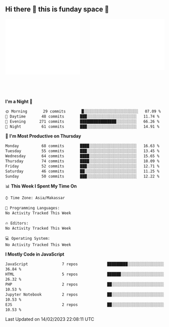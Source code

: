 ## Hi there 👋 this is funday space 🚀

<!-- <img src="https://raw.githubusercontent.com/fhasnur/fhasnur/master/src/header_.png?token=ATQS65TR7ETTG5RLJUDIDBLBN34HE"> -->

<!-- - 🚀 I'm a **website enthusiast** and enjoyed developing websites using **javascript**
- 🌱 Currently learning about **back-end web development** and everything 😅
- ⚡ Fun fact: like to learn new things, especially about **technologies**
- ❤️ I love designing and implementing it to **visual design** and **website platform** -->

 
<!-- ### Tech Stack and Tools 

![HTML5](https://img.shields.io/badge/-HTML5-%23E44D27?style=flat-square&logo=html5&logoColor=ffffff)
![CSS3](https://img.shields.io/badge/-CSS3-%231572B6?style=flat-square&logo=css3)
![JavaScript](https://img.shields.io/badge/-JavaScript-%23F7DF1C?style=flat-square&logo=javascript&logoColor=000000&labelColor=%23F7DF1C&color=%23FFCE5A)
![Nodejs](https://img.shields.io/badge/-Nodejs-339933?style=flat-square&logo=Node.js&logoColor=ffffff)
![Bootstrap](https://img.shields.io/badge/-Bootstrap-563D7C?style=flat-square&logo=Bootstrap&logoColor=ffffff)
![React](https://img.shields.io/badge/-React-61DAFB?style=flat-square&logo=react&logoColor=000000)
![Python](http://img.shields.io/badge/-Python-3776AB?style=flat-square&logo=python&logoColor=ffffff)
![Jupyter](https://img.shields.io/badge/-Jupyter-%23F05040?style=flat-square&logo=jupyter&logoColor=ffffff)
![VS Code](http://img.shields.io/badge/-VS%20Code-007ACC?style=flat-square&logo=visual-studio-code&logoColor=ffffff)
![Git](https://img.shields.io/badge/-Git-%23F05032?style=flat-square&logo=git&logoColor=%23ffffff)
![Firebase](https://img.shields.io/badge/-Firebase-FFCA28?style=flat-square&logo=firebase&logoColor=000000) -->

<!-- ### Github Statistics
<p align=left>
  <img width="47%" src="https://github-readme-stats.vercel.app/api?username=fhasnur&show_icons=true&hide_border=true&theme=algolia" />
  <img width="47%" src="https://github-readme-streak-stats.herokuapp.com/?user=fhasnur&hide_border=true&theme=algolia" />
</p> -->


<img align="left" width="47%" alt="🌞" src="https://raw.githubusercontent.com/fhasnur/fhasnur/master/general.svg?token=ATQS65TR7ETTG5RLJUDIDBLBN34HE">
<img align="right" width="47%" alt="🌞" src="https://raw.githubusercontent.com/fhasnur/fhasnur/master/statistics.svg?token=ATQS65TR7ETTG5RLJUDIDBLBN34HE">

<br><br><br><br><br><br><br><br><br><br><br><br><br><br>

<!--START_SECTION:waka-->
**I'm a Night 🦉** 

```text
🌞 Morning       29 commits       █░░░░░░░░░░░░░░░░░░░░░░░░   07.09 % 
🌆 Daytime       48 commits       ███░░░░░░░░░░░░░░░░░░░░░░   11.74 % 
🌃 Evening      271 commits       ████████████████░░░░░░░░░   66.26 % 
🌙 Night         61 commits       ███░░░░░░░░░░░░░░░░░░░░░░   14.91 % 

```
📅 **I'm Most Productive on Thursday** 

```text
Monday          68 commits       ████░░░░░░░░░░░░░░░░░░░░░   16.63 % 
Tuesday         55 commits       ███░░░░░░░░░░░░░░░░░░░░░░   13.45 % 
Wednesday       64 commits       ████░░░░░░░░░░░░░░░░░░░░░   15.65 % 
Thursday        74 commits       ████░░░░░░░░░░░░░░░░░░░░░   18.09 % 
Friday          52 commits       ███░░░░░░░░░░░░░░░░░░░░░░   12.71 % 
Saturday        46 commits       ██░░░░░░░░░░░░░░░░░░░░░░░   11.25 % 
Sunday          50 commits       ███░░░░░░░░░░░░░░░░░░░░░░   12.22 % 

```


📊 **This Week I Spent My Time On** 

```text
⌚︎ Time Zone: Asia/Makassar

💬 Programming Languages: 
No Activity Tracked This Week

🔥 Editors: 
No Activity Tracked This Week

💻 Operating System: 
No Activity Tracked This Week

```

**I Mostly Code in JavaScript** 

```text
JavaScript               7 repos             █████████░░░░░░░░░░░░░░░░   36.84 % 
HTML                     5 repos             ██████░░░░░░░░░░░░░░░░░░░   26.32 % 
PHP                      2 repos             ██░░░░░░░░░░░░░░░░░░░░░░░   10.53 % 
Jupyter Notebook         2 repos             ██░░░░░░░░░░░░░░░░░░░░░░░   10.53 % 
EJS                      2 repos             ██░░░░░░░░░░░░░░░░░░░░░░░   10.53 % 

```



 Last Updated on 14/02/2023 22:08:11 UTC
<!--END_SECTION:waka-->

<!-- ### Reach Me on

[![Linkedin Badge](https://img.shields.io/badge/-LinkedIn-0077B5?style=flat-square&logo=Linkedin&logoColor=white&link=https://www.linkedin.com/in/fandi-meylwan-hasnur-013495185//)](https://www.linkedin.com/in/fhasnur/)
[![Instagram Badge](https://img.shields.io/badge/-Instagram-purple?style=flat-square&logo=instagram&logoColor=white&link=https://www.instagram.com/fhasnur_/)](https://www.instagram.com/fandihasnur/)
[![Twitter Badge](https://img.shields.io/badge/-Twitter-1DA1F2?style=flat-square&logo=twitter&logoColor=white&link=https://twitter.com/fhasnur_/)](https://twitter.com/fhasnur_/)
[![Stackoverflow Badge](https://img.shields.io/badge/-Stack_Overflow-orange?style=flat-square&logo=stackoverflow&logoColor=white&link=https://stackoverflow.com/users/13453481/fandi-hasnur)](https://stackoverflow.com/users/13453481/fandi-hasnur/) -->
